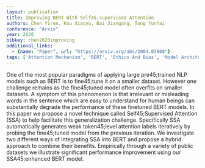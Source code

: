 ```yaml
---
layout: publication
title: Improving BERT With Self45;supervised Attention
authors: Chen Yiren, Kou Xiaoyu, Bai Jiangang, Tong Yunhai
conference: "Arxiv"
year: 2020
bibkey: chen2020improving
additional_links:
  - {name: "Paper", url: "https://arxiv.org/abs/2004.03808"}
tags: ['Attention Mechanism', 'BERT', 'Ethics And Bias', 'Model Architecture']
---
```

One of the most popular paradigms of applying large pre45;trained NLP models such as BERT is to fine45;tune it on a smaller dataset. However one challenge remains as the fine45;tuned model often overfits on smaller datasets. A symptom of this phenomenon is that irrelevant or misleading words in the sentence which are easy to understand for human beings can substantially degrade the performance of these finetuned BERT models. In this paper we propose a novel technique called Self45;Supervised Attention (SSA) to help facilitate this generalization challenge. Specifically SSA automatically generates weak token45;level attention labels iteratively by probing the fine45;tuned model from the previous iteration. We investigate two different ways of integrating SSA into BERT and propose a hybrid approach to combine their benefits. Empirically through a variety of public datasets we illustrate significant performance improvement using our SSA45;enhanced BERT model.

